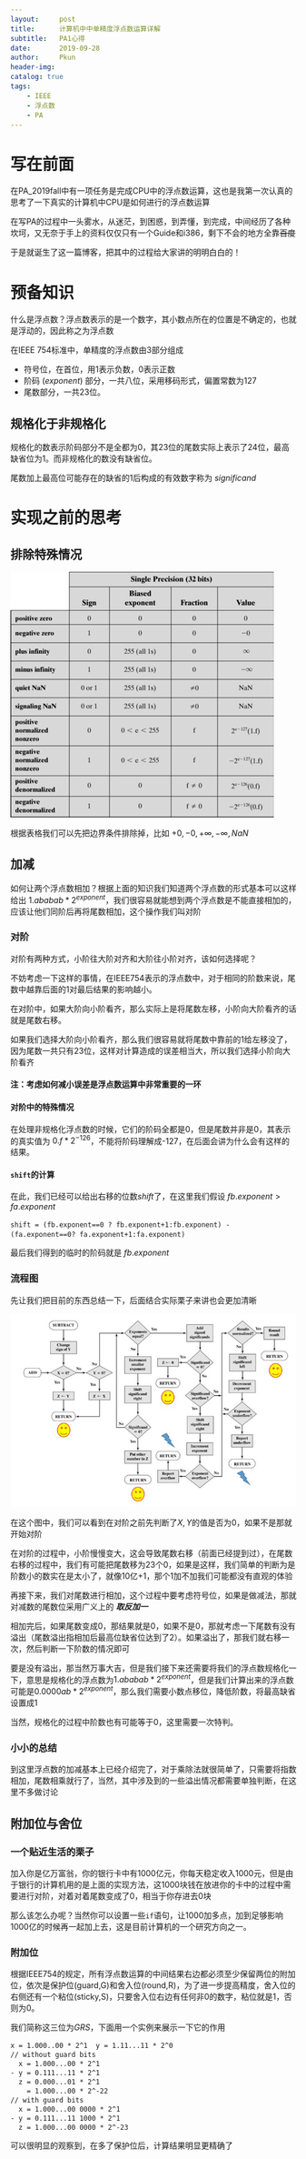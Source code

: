 ```yaml
---
layout:     post
title:      计算机中中单精度浮点数运算详解
subtitle:   PA1心得
date:       2019-09-28
author:     Pkun
header-img: 
catalog: true
tags:
    - IEEE
    - 浮点数
    - PA
---
```



# 写在前面

在PA_2019fall中有一项任务是完成CPU中的浮点数运算，这也是我第一次认真的思考了一下真实的计算机中CPU是如何进行的浮点数运算

在写PA的过程中一头雾水，从迷茫，到困惑，到弄懂，到完成，中间经历了各种坎坷，又无奈于手上的资料仅仅只有一个Guide和i386，剩下不会的地方全靠~~百度~~

于是就诞生了这一篇博客，把其中的过程给大家讲的明明白白的！

# 预备知识

什么是浮点数？浮点数表示的是一个数字，其小数点所在的位置是不确定的，也就是浮动的，因此称之为浮点数

在IEEE 754标准中，单精度的浮点数由3部分组成
- 符号位，在首位，用1表示负数，0表示正数
- 阶码 ($exponent$) 部分，一共八位，采用移码形式，偏置常数为127
- 尾数部分，一共23位。

## 规格化于非规格化

规格化的数表示阶码部分不是全都为0，其23位的尾数实际上表示了24位，最高缺省位为1。而非规格化的数没有缺省位。

尾数加上最高位可能存在的缺省的1后构成的有效数字称为 $significand$

# 实现之前的思考

## 排除特殊情况

![Simple](https://raw.githubusercontent.com/pppppkun/pppppkun.github.io/master/img/Simple-Precision.png)

根据表格我们可以先把边界条件排除掉，比如 $+0,-0, +\infty, -\infty,NaN$

## 加减

如何让两个浮点数相加？根据上面的知识我们知道两个浮点数的形式基本可以这样给出 $1.ababab*2^{exponent}$，我们很容易就能想到两个浮点数是不能直接相加的，应该让他们同阶后再将尾数相加，这个操作我们叫对阶

### 对阶

对阶有两种方式，小阶往大阶对齐和大阶往小阶对齐，该如何选择呢？

不妨考虑一下这样的事情，在IEEE754表示的浮点数中，对于相同的阶数来说，尾数中越靠后面的1对最后结果的影响越小。

在对阶中，如果大阶向小阶看齐，那么实际上是将尾数左移，小阶向大阶看齐的话就是尾数右移。

如果我们选择大阶向小阶看齐，那么我们很容易就将尾数中靠前的1给左移没了，因为尾数一共只有23位，这样对计算造成的误差相当大，所以我们选择小阶向大阶看齐

#### 注：考虑如何减小误差是浮点数运算中非常重要的一环

#### 对阶中的特殊情况

在处理非规格化浮点数的时候，它们的阶码全都是0，但是尾数并非是0，其表示的真实值为 $0.f*2^{-126}$，不能将阶码理解成-127，在后面会讲为什么会有这样的结果。

#### `shift`的计算

在此，我们已经可以给出右移的位数$shift$了，在这里我们假设 $fb.exponent>fa.exponent$

`shift = (fb.exponent==0 ? fb.exponent+1:fb.exponent) - (fa.exponent==0? fa.exponent+1:fa.exponent)`

最后我们得到的临时的阶码就是 $fb.exponent$

### 流程图

先让我们把目前的东西总结一下，后面结合实际栗子来讲也会更加清晰

![流程图](https://raw.githubusercontent.com/pppppkun/pppppkun.github.io/master/img/liuchen.png)

在这个图中，我们可以看到在对阶之前先判断了$X,Y$的值是否为0，如果不是那就开始对阶

在对阶的过程中，小阶慢慢变大，这会导致尾数右移（前面已经提到过），在尾数右移的过程中，我们有可能把尾数移为23个0，如果是这样，我们简单的判断为是阶数小的数实在是太小了，就像10亿+1，那个1加不加我们可能都没有直观的体验

再接下来，我们对尾数进行相加，这个过程中要考虑符号位，如果是做减法，那就对减数的尾数位采用广义上的 ***取反加一***

相加完后，如果尾数变成0，那结果就是0，如果不是0，那就考虑一下尾数有没有溢出（尾数溢出指相加后最高位缺省位达到了2）。如果溢出了，那我们就右移一次，然后判断一下阶数的情况即可

要是没有溢出，那当然万事大吉，但是我们接下来还需要将我们的浮点数规格化一下，意思是规格化的浮点数为$1.ababab*2^{exponent}$，但是我们计算出来的浮点数可能是$0.0000ab*2^{exponent}$，那么我们需要小数点移位，降低阶数，将最高缺省设置成1

当然，规格化的过程中阶数也有可能等于0，这里需要一次特判。

### 小小的总结
到这里浮点数的加减基本上已经介绍完了，对于乘除法就很简单了，只需要将指数相加，尾数相乘就行了，当然，其中涉及到的一些溢出情况都需要单独判断，在这里不多做讨论

## 附加位与舍位

### 一个贴近生活的栗子

加入你是亿万富翁，你的银行卡中有1000亿元，你每天稳定收入1000元，但是由于银行的计算机用的是上面的实现方法，这1000块钱在放进你的卡中的过程中需要进行对阶，对着对着尾数变成了0，相当于你存进去0块

那么该怎么办呢？当然你可以设置一些`if`语句，让1000加多点，加到足够影响1000亿的时候再一起加上去，这是目前计算机的一个研究方向之一。

### 附加位

根据IEEE754的规定，所有浮点数运算的中间结果右边都必须至少保留两位的附加位，依次是保护位(guard,G)和舍入位(round,R)，为了进一步提高精度，舍入位的右侧还有一个粘位(sticky,S)，只要舍入位右边有任何非0的数字，粘位就是1，否则为0。

我们简称这三位为$GRS$，下面用一个实例来展示一下它的作用

```
x = 1.000..00 * 2^1  y = 1.11...11 * 2^0
// without guard bits
  x = 1.000...00 * 2^1
- y = 0.111...11 * 2^1
  z = 0.000...01 * 2^1
    = 1.000...00 * 2^-22
// with guard bits
  x = 1.000...00 0000 * 2^1
- y = 0.111...11 1000 * 2^1
  z = 1.000...00 0000 * 2^-23
```

可以很明显的观察到，在多了保护位后，计算结果明显更精确了